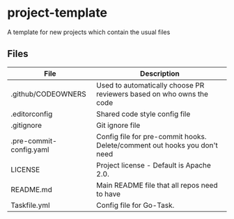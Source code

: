 # project-template

A template for new projects which contain the usual files

## Files

| File                        | Description                                                                  |
| --------------------------- | ---------------------------------------------------------------------------- |
| \.github/CODEOWNERS         | Used to automatically choose PR reviewers based on who owns the code         |
| \.editorconfig              | Shared code style config file                                                |
| \.gitignore                 | Git ignore file                                                              |
| \.pre\-commit\-config\.yaml | Config file for pre\-commit hooks\. Delete/comment out hooks you don't need  |
| LICENSE                     | Project license \- Default is Apache 2\.0\.                                  |
| README\.md                  | Main README file that all repos need to have                                 |
| Taskfile\.yml               | Config file for Go\-Task\.                                                   |
